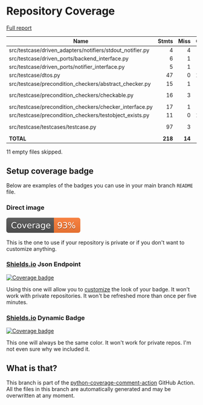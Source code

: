 # Repository Coverage

[Full report](https://htmlpreview.github.io/?https://github.com/adanilevich/data-tester/blob/python-coverage-comment-action-data/htmlcov/index.html)

| Name                                                        |    Stmts |     Miss |   Cover |   Missing |
|------------------------------------------------------------ | -------: | -------: | ------: | --------: |
| src/testcase/driven\_adapters/notifiers/stdout\_notifier.py |        4 |        4 |      0% |       1-6 |
| src/testcase/driven\_ports/backend\_interface.py            |        6 |        1 |     83% |         9 |
| src/testcase/driven\_ports/notifier\_interface.py           |        5 |        1 |     80% |        15 |
| src/testcase/dtos.py                                        |       47 |        0 |    100% |           |
| src/testcase/precondition\_checkers/abstract\_checker.py    |       15 |        1 |     93% |        26 |
| src/testcase/precondition\_checkers/checkable.py            |       16 |        3 |     81% |20, 25, 30 |
| src/testcase/precondition\_checkers/checker\_interface.py   |       17 |        1 |     94% |        32 |
| src/testcase/precondition\_checkers/testobject\_exists.py   |       11 |        0 |    100% |           |
| src/testcase/testcases/testcase.py                          |       97 |        3 |     97% |63, 91, 122 |
|                                                   **TOTAL** |  **218** |   **14** | **94%** |           |

11 empty files skipped.


## Setup coverage badge

Below are examples of the badges you can use in your main branch `README` file.

### Direct image

[![Coverage badge](https://raw.githubusercontent.com/adanilevich/data-tester/python-coverage-comment-action-data/badge.svg)](https://htmlpreview.github.io/?https://github.com/adanilevich/data-tester/blob/python-coverage-comment-action-data/htmlcov/index.html)

This is the one to use if your repository is private or if you don't want to customize anything.

### [Shields.io](https://shields.io) Json Endpoint

[![Coverage badge](https://img.shields.io/endpoint?url=https://raw.githubusercontent.com/adanilevich/data-tester/python-coverage-comment-action-data/endpoint.json)](https://htmlpreview.github.io/?https://github.com/adanilevich/data-tester/blob/python-coverage-comment-action-data/htmlcov/index.html)

Using this one will allow you to [customize](https://shields.io/endpoint) the look of your badge.
It won't work with private repositories. It won't be refreshed more than once per five minutes.

### [Shields.io](https://shields.io) Dynamic Badge

[![Coverage badge](https://img.shields.io/badge/dynamic/json?color=brightgreen&label=coverage&query=%24.message&url=https%3A%2F%2Fraw.githubusercontent.com%2Fadanilevich%2Fdata-tester%2Fpython-coverage-comment-action-data%2Fendpoint.json)](https://htmlpreview.github.io/?https://github.com/adanilevich/data-tester/blob/python-coverage-comment-action-data/htmlcov/index.html)

This one will always be the same color. It won't work for private repos. I'm not even sure why we included it.

## What is that?

This branch is part of the
[python-coverage-comment-action](https://github.com/marketplace/actions/python-coverage-comment)
GitHub Action. All the files in this branch are automatically generated and may be
overwritten at any moment.